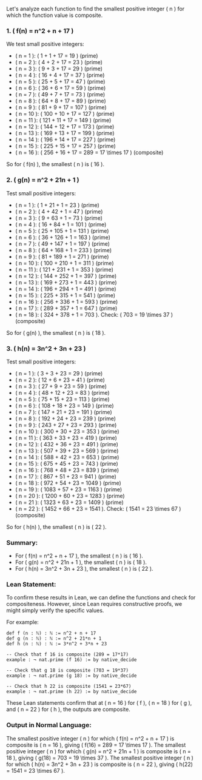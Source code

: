 Let's analyze each function to find the smallest positive integer \( n \) for which the function value is composite.

### 1. \( f(n) = n^2 + n + 17 \)

We test small positive integers:

- \( n = 1 \): \( 1 + 1 + 17 = 19 \) (prime)
- \( n = 2 \): \( 4 + 2 + 17 = 23 \) (prime)
- \( n = 3 \): \( 9 + 3 + 17 = 29 \) (prime)
- \( n = 4 \): \( 16 + 4 + 17 = 37 \) (prime)
- \( n = 5 \): \( 25 + 5 + 17 = 47 \) (prime)
- \( n = 6 \): \( 36 + 6 + 17 = 59 \) (prime)
- \( n = 7 \): \( 49 + 7 + 17 = 73 \) (prime)
- \( n = 8 \): \( 64 + 8 + 17 = 89 \) (prime)
- \( n = 9 \): \( 81 + 9 + 17 = 107 \) (prime)
- \( n = 10 \): \( 100 + 10 + 17 = 127 \) (prime)
- \( n = 11 \): \( 121 + 11 + 17 = 149 \) (prime)
- \( n = 12 \): \( 144 + 12 + 17 = 173 \) (prime)
- \( n = 13 \): \( 169 + 13 + 17 = 199 \) (prime)
- \( n = 14 \): \( 196 + 14 + 17 = 227 \) (prime)
- \( n = 15 \): \( 225 + 15 + 17 = 257 \) (prime)
- \( n = 16 \): \( 256 + 16 + 17 = 289 = 17 \times 17 \) (composite)

So for \( f(n) \), the smallest \( n \) is \( 16 \).

### 2. \( g(n) = n^2 + 21n + 1 \)

Test small positive integers:

- \( n = 1 \): \( 1 + 21 + 1 = 23 \) (prime)
- \( n = 2 \): \( 4 + 42 + 1 = 47 \) (prime)
- \( n = 3 \): \( 9 + 63 + 1 = 73 \) (prime)
- \( n = 4 \): \( 16 + 84 + 1 = 101 \) (prime)
- \( n = 5 \): \( 25 + 105 + 1 = 131 \) (prime)
- \( n = 6 \): \( 36 + 126 + 1 = 163 \) (prime)
- \( n = 7 \): \( 49 + 147 + 1 = 197 \) (prime)
- \( n = 8 \): \( 64 + 168 + 1 = 233 \) (prime)
- \( n = 9 \): \( 81 + 189 + 1 = 271 \) (prime)
- \( n = 10 \): \( 100 + 210 + 1 = 311 \) (prime)
- \( n = 11 \): \( 121 + 231 + 1 = 353 \) (prime)
- \( n = 12 \): \( 144 + 252 + 1 = 397 \) (prime)
- \( n = 13 \): \( 169 + 273 + 1 = 443 \) (prime)
- \( n = 14 \): \( 196 + 294 + 1 = 491 \) (prime)
- \( n = 15 \): \( 225 + 315 + 1 = 541 \) (prime)
- \( n = 16 \): \( 256 + 336 + 1 = 593 \) (prime)
- \( n = 17 \): \( 289 + 357 + 1 = 647 \) (prime)
- \( n = 18 \): \( 324 + 378 + 1 = 703 \). Check: \( 703 = 19 \times 37 \) (composite)

So for \( g(n) \), the smallest \( n \) is \( 18 \).

### 3. \( h(n) = 3n^2 + 3n + 23 \)

Test small positive integers:

- \( n = 1 \): \( 3 + 3 + 23 = 29 \) (prime)
- \( n = 2 \): \( 12 + 6 + 23 = 41 \) (prime)
- \( n = 3 \): \( 27 + 9 + 23 = 59 \) (prime)
- \( n = 4 \): \( 48 + 12 + 23 = 83 \) (prime)
- \( n = 5 \): \( 75 + 15 + 23 = 113 \) (prime)
- \( n = 6 \): \( 108 + 18 + 23 = 149 \) (prime)
- \( n = 7 \): \( 147 + 21 + 23 = 191 \) (prime)
- \( n = 8 \): \( 192 + 24 + 23 = 239 \) (prime)
- \( n = 9 \): \( 243 + 27 + 23 = 293 \) (prime)
- \( n = 10 \): \( 300 + 30 + 23 = 353 \) (prime)
- \( n = 11 \): \( 363 + 33 + 23 = 419 \) (prime)
- \( n = 12 \): \( 432 + 36 + 23 = 491 \) (prime)
- \( n = 13 \): \( 507 + 39 + 23 = 569 \) (prime)
- \( n = 14 \): \( 588 + 42 + 23 = 653 \) (prime)
- \( n = 15 \): \( 675 + 45 + 23 = 743 \) (prime)
- \( n = 16 \): \( 768 + 48 + 23 = 839 \) (prime)
- \( n = 17 \): \( 867 + 51 + 23 = 941 \) (prime)
- \( n = 18 \): \( 972 + 54 + 23 = 1049 \) (prime)
- \( n = 19 \): \( 1083 + 57 + 23 = 1163 \) (prime)
- \( n = 20 \): \( 1200 + 60 + 23 = 1283 \) (prime)
- \( n = 21 \): \( 1323 + 63 + 23 = 1409 \) (prime)
- \( n = 22 \): \( 1452 + 66 + 23 = 1541 \). Check: \( 1541 = 23 \times 67 \) (composite)

So for \( h(n) \), the smallest \( n \) is \( 22 \).

### Summary:
- For \( f(n) = n^2 + n + 17 \), the smallest \( n \) is \( 16 \).
- For \( g(n) = n^2 + 21n + 1 \), the smallest \( n \) is \( 18 \).
- For \( h(n) = 3n^2 + 3n + 23 \), the smallest \( n \) is \( 22 \).

### Lean Statement:
To confirm these results in Lean, we can define the functions and check for compositeness. However, since Lean requires constructive proofs, we might simply verify the specific values.

For example:
```lean
def f (n : ℕ) : ℕ := n^2 + n + 17
def g (n : ℕ) : ℕ := n^2 + 21*n + 1
def h (n : ℕ) : ℕ := 3*n^2 + 3*n + 23

-- Check that f 16 is composite (289 = 17*17)
example : ¬ nat.prime (f 16) := by native_decide

-- Check that g 18 is composite (703 = 19*37)
example : ¬ nat.prime (g 18) := by native_decide

-- Check that h 22 is composite (1541 = 23*67)
example : ¬ nat.prime (h 22) := by native_decide
```

These Lean statements confirm that at \( n = 16 \) for \( f \), \( n = 18 \) for \( g \), and \( n = 22 \) for \( h \), the outputs are composite.

### Output in Normal Language:
The smallest positive integer \( n \) for which \( f(n) = n^2 + n + 17 \) is composite is \( n = 16 \), giving \( f(16) = 289 = 17 \times 17 \).
The smallest positive integer \( n \) for which \( g(n) = n^2 + 21n + 1 \) is composite is \( n = 18 \), giving \( g(18) = 703 = 19 \times 37 \).
The smallest positive integer \( n \) for which \( h(n) = 3n^2 + 3n + 23 \) is composite is \( n = 22 \), giving \( h(22) = 1541 = 23 \times 67 \).